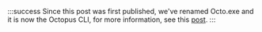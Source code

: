 :::success
Since this post was first published, we've renamed Octo.exe and it is now the Octopus CLI, for more information, see this [post](https://www.octopus.com/blog/octopus-release-2020-1).
:::
